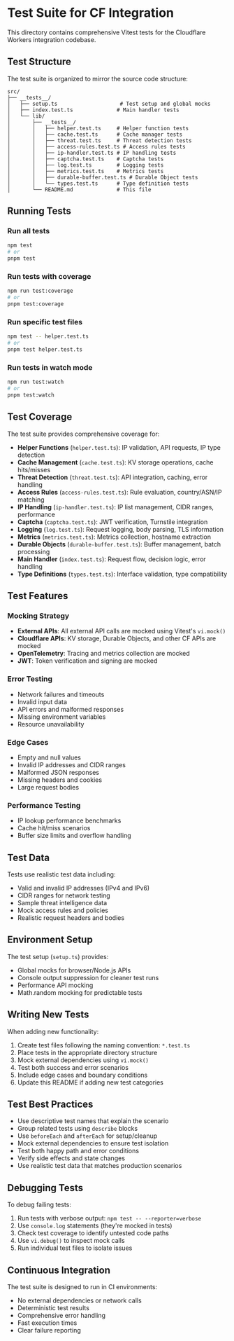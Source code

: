 # Test Suite for CF Integration

This directory contains comprehensive Vitest tests for the Cloudflare Workers integration codebase.

## Test Structure

The test suite is organized to mirror the source code structure:

```
src/
├── __tests__/
│   ├── setup.ts                    # Test setup and global mocks
│   ├── index.test.ts              # Main handler tests
│   └── lib/
│       ├── __tests__/
│       │   ├── helper.test.ts     # Helper function tests
│       │   ├── cache.test.ts      # Cache manager tests
│       │   ├── threat.test.ts     # Threat detection tests
│       │   ├── access-rules.test.ts # Access rules tests
│       │   ├── ip-handler.test.ts # IP handling tests
│       │   ├── captcha.test.ts    # Captcha tests
│       │   ├── log.test.ts        # Logging tests
│       │   ├── metrics.test.ts    # Metrics tests
│       │   ├── durable-buffer.test.ts # Durable Object tests
│       │   └── types.test.ts      # Type definition tests
│       └── README.md              # This file
```

## Running Tests

### Run all tests
```bash
npm test
# or
pnpm test
```

### Run tests with coverage
```bash
npm run test:coverage
# or
pnpm test:coverage
```

### Run specific test files
```bash
npm test -- helper.test.ts
# or
pnpm test helper.test.ts
```

### Run tests in watch mode
```bash
npm run test:watch
# or
pnpm test:watch
```

## Test Coverage

The test suite provides comprehensive coverage for:

- **Helper Functions** (`helper.test.ts`): IP validation, API requests, IP type detection
- **Cache Management** (`cache.test.ts`): KV storage operations, cache hits/misses
- **Threat Detection** (`threat.test.ts`): API integration, caching, error handling
- **Access Rules** (`access-rules.test.ts`): Rule evaluation, country/ASN/IP matching
- **IP Handling** (`ip-handler.test.ts`): IP list management, CIDR ranges, performance
- **Captcha** (`captcha.test.ts`): JWT verification, Turnstile integration
- **Logging** (`log.test.ts`): Request logging, body parsing, TLS information
- **Metrics** (`metrics.test.ts`): Metrics collection, hostname extraction
- **Durable Objects** (`durable-buffer.test.ts`): Buffer management, batch processing
- **Main Handler** (`index.test.ts`): Request flow, decision logic, error handling
- **Type Definitions** (`types.test.ts`): Interface validation, type compatibility

## Test Features

### Mocking Strategy
- **External APIs**: All external API calls are mocked using Vitest's `vi.mock()`
- **Cloudflare APIs**: KV storage, Durable Objects, and other CF APIs are mocked
- **OpenTelemetry**: Tracing and metrics collection are mocked
- **JWT**: Token verification and signing are mocked

### Error Testing
- Network failures and timeouts
- Invalid input data
- API errors and malformed responses
- Missing environment variables
- Resource unavailability

### Edge Cases
- Empty and null values
- Invalid IP addresses and CIDR ranges
- Malformed JSON responses
- Missing headers and cookies
- Large request bodies

### Performance Testing
- IP lookup performance benchmarks
- Cache hit/miss scenarios
- Buffer size limits and overflow handling

## Test Data

Tests use realistic test data including:
- Valid and invalid IP addresses (IPv4 and IPv6)
- CIDR ranges for network testing
- Sample threat intelligence data
- Mock access rules and policies
- Realistic request headers and bodies

## Environment Setup

The test setup (`setup.ts`) provides:
- Global mocks for browser/Node.js APIs
- Console output suppression for cleaner test runs
- Performance API mocking
- Math.random mocking for predictable tests

## Writing New Tests

When adding new functionality:

1. Create test files following the naming convention: `*.test.ts`
2. Place tests in the appropriate directory structure
3. Mock external dependencies using `vi.mock()`
4. Test both success and error scenarios
5. Include edge cases and boundary conditions
6. Update this README if adding new test categories

## Test Best Practices

- Use descriptive test names that explain the scenario
- Group related tests using `describe` blocks
- Use `beforeEach` and `afterEach` for setup/cleanup
- Mock external dependencies to ensure test isolation
- Test both happy path and error conditions
- Verify side effects and state changes
- Use realistic test data that matches production scenarios

## Debugging Tests

To debug failing tests:

1. Run tests with verbose output: `npm test -- --reporter=verbose`
2. Use `console.log` statements (they're mocked in tests)
3. Check test coverage to identify untested code paths
4. Use `vi.debug()` to inspect mock calls
5. Run individual test files to isolate issues

## Continuous Integration

The test suite is designed to run in CI environments:
- No external dependencies or network calls
- Deterministic test results
- Comprehensive error handling
- Fast execution times
- Clear failure reporting
